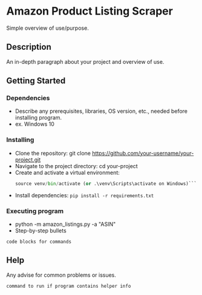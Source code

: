 # Amazon Product Listing Scraper

Simple overview of use/purpose.

## Description

An in-depth paragraph about your project and overview of use.

## Getting Started

### Dependencies

* Describe any prerequisites, libraries, OS version, etc., needed before installing program.
* ex. Windows 10

### Installing

* Clone the repository: git clone https://github.com/your-username/your-project.git
* Navigate to the project directory: cd your-project
* Create and activate a virtual environment:
    ```python -m venv venv
    source venv/bin/activate (or .\venv\Scripts\activate on Windows)```
* Install dependencies:
    ```pip install -r requirements.txt```

### Executing program

* python -m amazon_listings.py -a "ASIN"
* Step-by-step bullets
```
code blocks for commands
```

## Help

Any advise for common problems or issues.
```
command to run if program contains helper info
```

